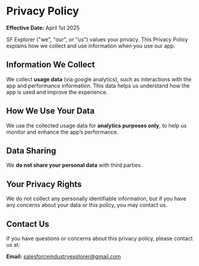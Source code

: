 # Privacy Policy

**Effective Date:** April 1st 2025

SF Explorer ("we", "our", or "us") values your privacy. This Privacy Policy explains how we collect and use information when you use our app.

## Information We Collect

We collect **usage data** (via google analytics), such as interactions with the app and performance information. This data helps us understand how the app is used and improve the experience.

## How We Use Your Data

We use the collected usage data for **analytics purposes only**, to help us monitor and enhance the app’s performance.

## Data Sharing

We **do not share your personal data** with third parties.

## Your Privacy Rights

We do not collect any personally identifiable information, but if you have any concerns about your data or this policy, you may contact us.

## Contact Us

If you have questions or concerns about this privacy policy, please contact us at:

**Email:** [salesforceindustryexplorer@gmail.com](salesforceindustryexplorer@gmail.com)
